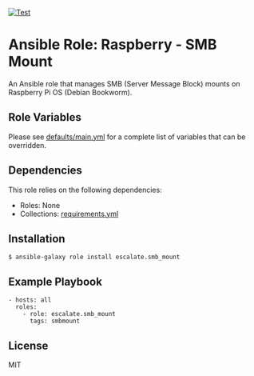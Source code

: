 [![Test](https://github.com/escalate/ansible-raspberry-smb-mount/actions/workflows/test.yml/badge.svg?branch=master&event=push)](https://github.com/escalate/ansible-raspberry-smb-mount/actions/workflows/test.yml)

# Ansible Role: Raspberry - SMB Mount

An Ansible role that manages SMB (Server Message Block) mounts on Raspberry Pi OS (Debian Bookworm).

## Role Variables

Please see [defaults/main.yml](https://github.com/escalate/ansible-raspberry-smb-mount/blob/master/defaults/main.yml) for a complete list of variables that can be overridden.

## Dependencies

This role relies on the following dependencies:

- Roles: None
- Collections: [requirements.yml](https://github.com/escalate/ansible-raspberry-smb-mount/blob/master/requirements.yml)

## Installation

```
$ ansible-galaxy role install escalate.smb_mount
```

## Example Playbook

```
- hosts: all
  roles:
    - role: escalate.smb_mount
      tags: smbmount
```

## License

MIT
